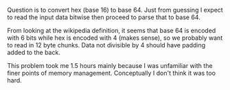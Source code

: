 Question is to convert hex (base 16) to base 64. Just from guessing I expect to read the input data bitwise then proceed to parse that to base 64.

From looking at the wikipedia definition, it seems that base 64 is encoded with 6 bits while hex is encoded with 4 (makes sense), so we probably want to read in 12 byte chunks. Data not divisible by 4 should have padding added to the back.



This problem took me 1.5 hours mainly because I was unfamiliar with the finer points of memory management. Conceptually I don't think it was too hard.